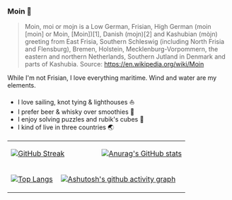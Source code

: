 ### Moin 👋

> Moin, moi or mojn is a Low German, Frisian, High German (moin [moin] or Moin, [Moin])[1], Danish (mojn)[2] and Kashubian (mòjn) greeting from East Frisia, Southern Schleswig (including North Frisia and Flensburg), Bremen, Holstein, Mecklenburg-Vorpommern, the eastern and northern Netherlands, Southern Jutland in Denmark and parts of Kashubia.
Source: https://en.wikipedia.org/wiki/Moin

While I'm not Frisian, I love everything maritime. Wind and water are my elements. 

- I love sailing, knot tying & lighthouses ⛵️
- I prefer beer & whisky over smoothies 🥃
- I enjoy solving puzzles and rubik's cubes 🧩
- I kind of live in three countries 🌏

<table>
<tr>
<td width="51%" colspan="2">
  
[![GitHub Streak](https://github-readme-streak-stats.herokuapp.com?user=nielslange&theme=nord)](https://git.io/streak-stats)

</td>
<td width="49%" colspan="2">
  
[![Anurag's GitHub stats](https://github-readme-stats.vercel.app/api?username=nielslange&theme=nord)](https://github.com/anuraghazra/github-readme-stats)

</td>
</tr>
<tr>
<td width="28%">
  
[![Top Langs](https://github-readme-stats.vercel.app/api/top-langs/?username=nielslange&theme=nord)](https://github.com/anuraghazra/github-readme-stats)

</td>
<td width="72%" colspan="3">
  
[![Ashutosh's github activity graph](https://github-readme-activity-graph.vercel.app/graph?username=nielslange&theme=nord)](https://github.com/ashutosh00710/github-readme-activity-graph)

</td>
</tr>
</table>

